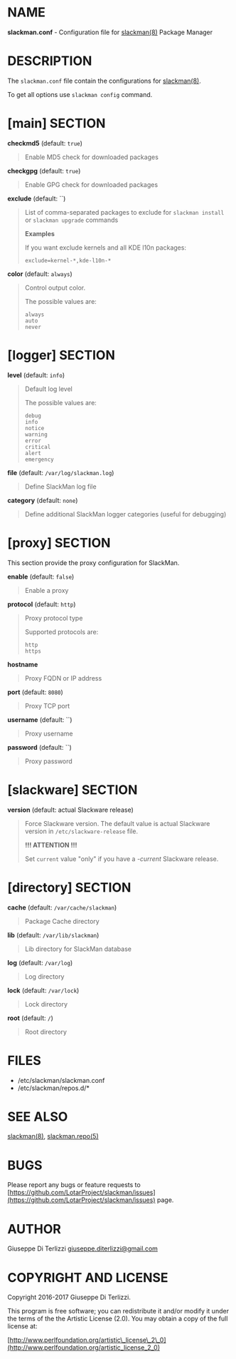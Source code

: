 # NAME

**slackman.conf** - Configuration file for [slackman(8)](../8/slackman.md) Package Manager

# DESCRIPTION

The `slackman.conf` file contain the configurations for [slackman(8)](../8/slackman.md).

To get all options use `slackman config` command.

# \[main\] SECTION

**checkmd5** (default: `true`)

> Enable MD5 check for downloaded packages

**checkgpg** (default: `true`)

> Enable GPG check for downloaded packages 

**exclude** (default: ``)

> List of comma-separated packages to exclude for `slackman install` or `slackman upgrade` commands
>
> **Examples**
>
> If you want exclude kernels and all KDE l10n packages:
>
>     exclude=kernel-*,kde-l10n-*

**color** (default: `always`)

> Control output color.
>
> The possible values are:
>
>     always
>     auto
>     never

# \[logger\] SECTION

**level** (default: `info`)

> Default log level
>
> The possible values are:
>
>     debug
>     info
>     notice
>     warning
>     error
>     critical
>     alert
>     emergency

**file** (default: `/var/log/slackman.log`)

> Define SlackMan log file

**category** (default: `none`)

> Define additional SlackMan logger categories (useful for debugging)

# \[proxy\] SECTION

This section provide the proxy configuration for SlackMan.

**enable** (default: `false`)

> Enable a proxy

**protocol** (default: `http`)

> Proxy protocol type
>
> Supported protocols are:
>
>     http
>     https

**hostname**

> Proxy FQDN or IP address

**port** (default: `8080`)

> Proxy TCP port

**username** (default: ``)

> Proxy username

**password** (default: ``)

> Proxy password

# \[slackware\] SECTION

**version** (default: actual Slackware release)

> Force Slackware version. The default value is actual Slackware version in
> `/etc/slackware-release` file.
>
> **!!! ATTENTION !!!**
>
> Set `current` value "only" if you have a _-current_ Slackware release.

# \[directory\] SECTION

**cache** (default: `/var/cache/slackman`)

> Package Cache directory

**lib** (default: `/var/lib/slackman`)

> Lib directory for SlackMan database

**log** (default: `/var/log`)

> Log directory

**lock** (default: `/var/lock`)

> Lock directory

**root** (default: `/`)

> Root directory

# FILES

- /etc/slackman/slackman.conf
- /etc/slackman/repos.d/\*

# SEE ALSO

[slackman(8)](../8/slackman.md), [slackman.repo(5)](../5/slackman.repo.md)

# BUGS

Please report any bugs or feature requests to 
[https://github.com/LotarProject/slackman/issues](https://github.com/LotarProject/slackman/issues) page.

# AUTHOR

Giuseppe Di Terlizzi <giuseppe.diterlizzi@gmail.com>

# COPYRIGHT AND LICENSE

Copyright 2016-2017 Giuseppe Di Terlizzi.

This program is free software; you can redistribute it and/or modify it
under the terms of the the Artistic License (2.0). You may obtain a
copy of the full license at:

[http://www.perlfoundation.org/artistic\_license\_2\_0](http://www.perlfoundation.org/artistic_license_2_0)
